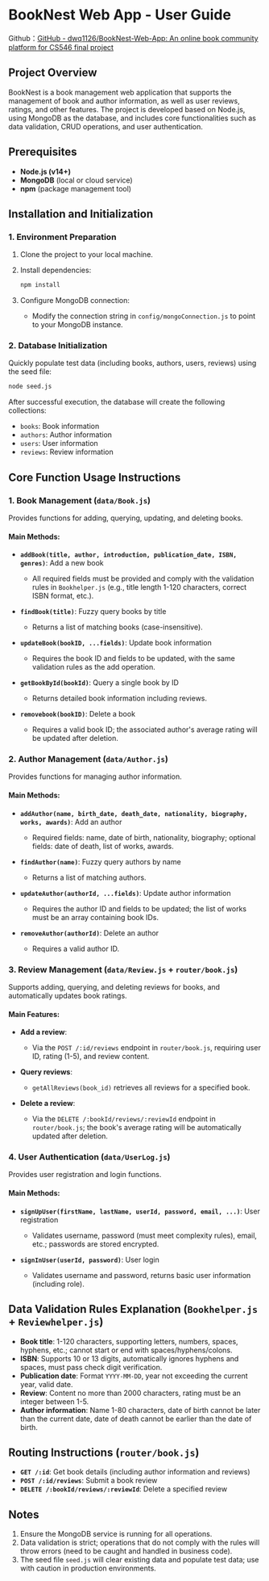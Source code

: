 # BookNest Web App - User Guide

Github：[GitHub - dwq1126/BookNest-Web-App: An online book community platform for CS546 final project](https://github.com/dwq1126/BookNest-Web-App)

## Project Overview

BookNest is a book management web application that supports the management of book and author information, as well as user reviews, ratings, and other features. The project is developed based on Node.js, using MongoDB as the database, and includes core functionalities such as data validation, CRUD operations, and user authentication.

## Prerequisites

- **Node.js (v14+)**
- **MongoDB** (local or cloud service)
- **npm** (package management tool)

## Installation and Initialization

### 1. Environment Preparation

1. Clone the project to your local machine.

2. Install dependencies:

   ```bash
   npm install
   ```

3. Configure MongoDB connection:

   - Modify the connection string in `config/mongoConnection.js` to point to your MongoDB instance.

### 2. Database Initialization

Quickly populate test data (including books, authors, users, reviews) using the seed file:

```bash
node seed.js
```

After successful execution, the database will create the following collections:

- `books`: Book information
- `authors`: Author information
- `users`: User information
- `reviews`: Review information

## Core Function Usage Instructions

### 1. Book Management (`data/Book.js`)

Provides functions for adding, querying, updating, and deleting books.

#### Main Methods:

- **`addBook(title, author, introduction, publication_date, ISBN, genres)`**: Add a new book  
  - All required fields must be provided and comply with the validation rules in `Bookhelper.js` (e.g., title length 1-120 characters, correct ISBN format, etc.).

- **`findBook(title)`**: Fuzzy query books by title  
  - Returns a list of matching books (case-insensitive).

- **`updateBook(bookID, ...fields)`**: Update book information  
  - Requires the book ID and fields to be updated, with the same validation rules as the add operation.

- **`getBookById(bookId)`**: Query a single book by ID  
  - Returns detailed book information including reviews.

- **`removebook(bookID)`**: Delete a book  
  - Requires a valid book ID; the associated author's average rating will be updated after deletion.

### 2. Author Management (`data/Author.js`)

Provides functions for managing author information.

#### Main Methods:

- **`addAuthor(name, birth_date, death_date, nationality, biography, works, awards)`**: Add an author  
  - Required fields: name, date of birth, nationality, biography; optional fields: date of death, list of works, awards.

- **`findAuthor(name)`**: Fuzzy query authors by name  
  - Returns a list of matching authors.

- **`updateAuthor(authorId, ...fields)`**: Update author information  
  - Requires the author ID and fields to be updated; the list of works must be an array containing book IDs.

- **`removeAuthor(authorId)`**: Delete an author  
  - Requires a valid author ID.

### 3. Review Management (`data/Review.js` + `router/book.js`)

Supports adding, querying, and deleting reviews for books, and automatically updates book ratings.

#### Main Features:

- **Add a review**:  
  - Via the `POST /:id/reviews` endpoint in `router/book.js`, requiring user ID, rating (1-5), and review content.

- **Query reviews**:  
  - `getAllReviews(book_id)` retrieves all reviews for a specified book.

- **Delete a review**:  
  - Via the `DELETE /:bookId/reviews/:reviewId` endpoint in `router/book.js`; the book's average rating will be automatically updated after deletion.

### 4. User Authentication (`data/UserLog.js`)

Provides user registration and login functions.

#### Main Methods:

- **`signUpUser(firstName, lastName, userId, password, email, ...)`**: User registration  
  - Validates username, password (must meet complexity rules), email, etc.; passwords are stored encrypted.

- **`signInUser(userId, password)`**: User login  
  - Validates username and password, returns basic user information (including role).

## Data Validation Rules Explanation (`Bookhelper.js` + `Reviewhelper.js`)

- **Book title**: 1-120 characters, supporting letters, numbers, spaces, hyphens, etc.; cannot start or end with spaces/hyphens/colons.
- **ISBN**: Supports 10 or 13 digits, automatically ignores hyphens and spaces, must pass check digit verification.
- **Publication date**: Format `YYYY-MM-DD`, year not exceeding the current year, valid date.
- **Review**: Content no more than 2000 characters, rating must be an integer between 1-5.
- **Author information**: Name 1-80 characters, date of birth cannot be later than the current date, date of death cannot be earlier than the date of birth.

## Routing Instructions (`router/book.js`)

- **`GET /:id`**: Get book details (including author information and reviews)
- **`POST /:id/reviews`**: Submit a book review
- **`DELETE /:bookId/reviews/:reviewId`**: Delete a specified review

## Notes

1. Ensure the MongoDB service is running for all operations.
2. Data validation is strict; operations that do not comply with the rules will throw errors (need to be caught and handled in business code).
3. The seed file `seed.js` will clear existing data and populate test data; use with caution in production environments.
